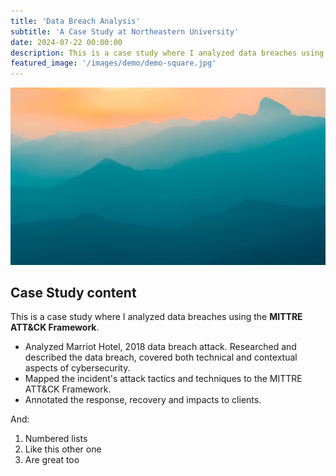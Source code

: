 ```yaml
---
title: 'Data Breach Analysis'
subtitle: 'A Case Study at Northeastern University'
date: 2024-07-22 00:00:00
description: This is a case study where I analyzed data breaches using the MITTRE ATT&CK Framework.
featured_image: '/images/demo/demo-square.jpg'
---
```


![](/images/demo/demo-landscape.jpg)

## Case Study content

This is a case study where I analyzed data breaches using the **MITTRE ATT&CK Framework**.

* Analyzed Marriot Hotel, 2018 data breach attack. Researched and described the data breach, covered both technical and contextual aspects of cybersecurity. 
* Mapped the incident's attack tactics and techniques to the MITTRE ATT&CK Framework. 
* Annotated the response, recovery and impacts to clients.

And:

1. Numbered lists
2. Like this other one
3. Are great too
